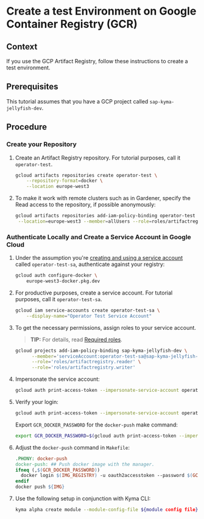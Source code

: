 # Create a test Environment on Google Container Registry (GCR)

## Context

If you use the GCP Artifact Registry, follow these instructions to create a test environment.

## Prerequisites

This tutorial assumes that you have a GCP project called `sap-kyma-jellyfish-dev`.

## Procedure

### Create your Repository

1. Create an Artifact Registry repository. For tutorial purposes, call it `operator-test`.

   ```sh
   gcloud artifacts repositories create operator-test \
       --repository-format=docker \
       --location europe-west3
   ```

2. To make it work with remote clusters such as in Gardener, specify the Read access to the repository, if possible anonymously:

   ```sh
   gcloud artifacts repositories add-iam-policy-binding operator-test \
    --location=europe-west3 --member=allUsers --role=roles/artifactregistry.reader
   ```

### Authenticate Locally and Create a Service Account in Google Cloud

1. Under the assumption you're [creating and using a service account](https://kubernetes.io/docs/tasks/configure-pod-container/configure-service-account/) called `operator-test-sa`, authenticate against your registry:

   ```sh
   gcloud auth configure-docker \
       europe-west3-docker.pkg.dev
   ```

2. For productive purposes, create a service account. For tutorial purposes, call it `operator-test-sa`.

   ```sh
   gcloud iam service-accounts create operator-test-sa \
       --display-name="Operator Test Service Account"

3. To get the necessary permissions, assign roles to your service account.

   > **TIP:** For details, read [Required roles](https://cloud.google.com/iam/docs/creating-managing-service-accounts#permissions).

   ```sh
   gcloud projects add-iam-policy-binding sap-kyma-jellyfish-dev \
         --member='serviceAccount:operator-test-sa@sap-kyma-jellyfish-dev.iam.gserviceaccount.com' \
         --role='roles/artifactregistry.reader' \
         --role='roles/artifactregistry.writer'
   ```

4. Impersonate the service account:

   ```sh
   gcloud auth print-access-token --impersonate-service-account operator-test-sa@sap-kyma-jellyfish-dev.iam.gserviceaccount.com
   ```

5. Verify your login:

   ```sh
   gcloud auth print-access-token --impersonate-service-account operator-test-sa@sap-kyma-jellyfish-dev.iam.gserviceaccount.com | docker login -u oauth2accesstoken --password-stdin https://europe-west3-docker.pkg.dev/sap-kyma-jellyfish-dev/operator-test
   ```

   Export `GCR_DOCKER_PASSWORD` for the `docker-push` make command:

   ```sh
   export GCR_DOCKER_PASSWORD=$(gcloud auth print-access-token --impersonate-service-account operator-test-sa@sap-kyma-jellyfish-dev.iam.gserviceaccount.com)
   ```

6. Adjust the `docker-push` command in `Makefile`:

   ```makefile
   .PHONY: docker-push
   docker-push: ## Push docker image with the manager.
   ifneq (,$(GCR_DOCKER_PASSWORD))
     docker login $(IMG_REGISTRY) -u oauth2accesstoken --password $(GCR_DOCKER_PASSWORD)
   endif
   docker push ${IMG}
   ```

7. Use the following setup in conjunction with Kyma CLI:

   ```sh
   kyma alpha create module --module-config-file ${module config file} -c oauth2accesstoken:$GCR_DOCKER_PASSWORD
   ```
